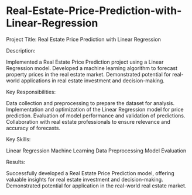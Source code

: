 # Real-Estate-Price-Prediction-with-Linear-Regression
Project Title: Real Estate Price Prediction with Linear Regression

Description:

Implemented a Real Estate Price Prediction project using a Linear Regression model.
Developed a machine learning algorithm to forecast property prices in the real estate market.
Demonstrated potential for real-world applications in real estate investment and decision-making.

Key Responsibilities:

Data collection and preprocessing to prepare the dataset for analysis.
Implementation and optimization of the Linear Regression model for price prediction.
Evaluation of model performance and validation of predictions.
Collaboration with real estate professionals to ensure relevance and accuracy of forecasts.

Key Skills:

Linear Regression
Machine Learning
Data Preprocessing
Model Evaluation

Results:

Successfully developed a Real Estate Price Prediction model, offering valuable insights for real estate investment and decision-making.
Demonstrated potential for application in the real-world real estate market.
